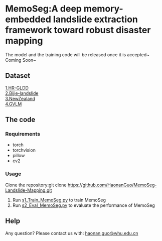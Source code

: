 # MemoSeg:A deep memory-embedded landslide extraction framework toward robust disaster mapping

The model and the training code will be released once it is accepted~ Coming Soon~

Dataset
----
[1.HR-GLDD](https://essd.copernicus.org/preprints/essd-2022-350)  
[2.Bijie-landslide](https://doi.org/10.1007/s10346-020-01353-2)  
[3.NewZealand](https://www.sciencedirect.com/journal/remote-sensing-of-environment)  
[4.GVLM](https://www.sciencedirect.com/science/article/pii/S0924271623000242)  

The code
----
### Requirements
* torch
* torchvision
* pillow
* cv2

### Usage
Clone the repository:git clone https://github.com/HaonanGuo/MemoSeg-Landslide-Mapping.git
1. Run [s1_Train_MemoSeg.py](https://github.com/HaonanGuo/MemoSeg-Landslide-Mapping/blob/main/s1_Train_MemoSeg.py) to train MemoSeg
3. Run [s2_Eval_MemoSeg.py](https://github.com/HaonanGuo/CBRNet/blob/main/s2_Eval_MemoSeg.py) to evaluate the performance of MemoSeg


Help
----
Any question? Please contact us with: haonan.guo@whu.edu.cn
